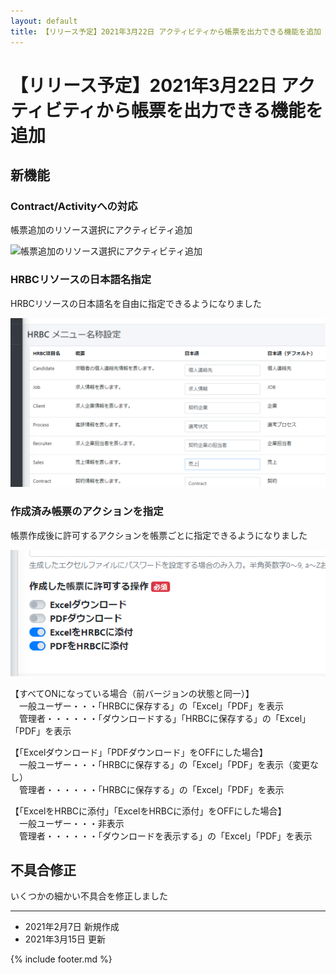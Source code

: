 ```yaml
---
layout: default
title: 【リリース予定】2021年3月22日 アクティビティから帳票を出力できる機能を追加
---
```


# 【リリース予定】2021年3月22日 アクティビティから帳票を出力できる機能を追加

## 新機能

### Contract/Activityへの対応

帳票追加のリソース選択にアクティビティ追加

![帳票追加のリソース選択にアクティビティ追加](images/20210322/release20210322_1.png)


### HRBCリソースの日本語名指定

HRBCリソースの日本語名を自由に指定できるようになりました

![HRBCリソースの日本語名指定](images/20210207/release20210207_1_2.png)


### 作成済み帳票のアクションを指定

帳票作成後に許可するアクションを帳票ごとに指定できるようになりました

![作成済み帳票のアクションを指定](images/20210207/release20210207_1_3.png)

【すべてONになっている場合（前バージョンの状態と同一）】<br>
　一般ユーザー・・・「HRBCに保存する」の「Excel」「PDF」を表示<br>
　管理者・・・・・・「ダウンロードする」「HRBCに保存する」の「Excel」「PDF」を表示<br>

【「Excelダウンロード」「PDFダウンロード」をOFFにした場合】<br>
　一般ユーザー・・・「HRBCに保存する」の「Excel」「PDF」を表示（変更なし）<br>
　管理者・・・・・・「HRBCに保存する」の「Excel」「PDF」を表示<br>

【「ExcelをHRBCに添付」「ExcelをHRBCに添付」をOFFにした場合】<br>
　一般ユーザー・・・非表示<br>
　管理者・・・・・・「ダウンロードを表示する」の「Excel」「PDF」を表示<br>


## 不具合修正

いくつかの細かい不具合を修正しました

-----
* 2021年2月7日 新規作成
* 2021年3月15日 更新

{% include footer.md %}
